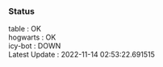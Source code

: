 ### Status


table : OK  
hogwarts : OK  
icy-bot : DOWN  
Latest Update : 2022-11-14 02:53:22.691515
